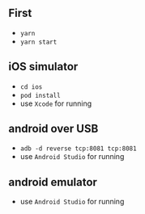 ## First

- `yarn`
- `yarn start`

## iOS simulator

- `cd ios`
- `pod install`
- use `Xcode` for running

## android over USB

- `adb -d reverse tcp:8081 tcp:8081`
- use `Android Studio` for running

## android emulator

- use `Android Studio` for running
